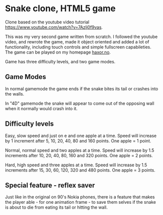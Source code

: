 # Snake clone, HTML5 game #
Clone based on the youtube video tutorial https://www.youtube.com/watch?v=7Azlj0f9vas.

This was my very second game written from scratch.
I followed the youtube video, and rewrote the game, made it object oriented and added a lot of functionality, including touch controls and simple fullscreen capabileties.
The game can be played on my homepage [haxor.no](https://www.haxor.no/portfolio/snake).

Game has three difficulty levels, and two game modes.

## Game Modes ##
In normal gamemode the game ends if the snake bites its tail or crashes into the walls.

In "4D" gamemode the snake will appear to come out of the opposing wall when it normally would crash into it.

## Difficulty levels ##
Easy, slow speed and just on e and one apple at a time. Speed will increase by 1 increment after 5, 10, 20, 40, 80 and 160 points. One apple = 1 point.

Normal, normal speed and two apples at a time. Speed will increase by 1.5 increments after 10, 20, 40, 80, 160 and 320 points. One apple = 2 points.

Hard, high speed and three apples at a time. Speed will increase by 1.5 increments after 15, 30, 60, 120, 320 and 480 points. One apple = 3 points.

## Special feature - reflex saver ##
Just like in the original on 90's Nokia phones, there is a feature that makes the player able - for one animation frame -  to save them selves if the snake is about to die from eating its tail or hitting the wall.